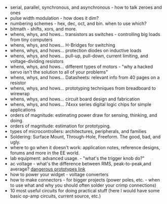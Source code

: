 *	serial, parallel, synchronous, and asynchronous - how to talk zeroes and ones
*	pulse width modulation - how does it dim?
*	numbering schemes - hex, dec, oct, and bin. when to use which?
*	bitmath - shifts, xors, and more.
*	whens, whys, and hows... transistors as switches - controlling big loads from tiny computers							
*	whens, whys, and hows... H-Bridges for switching							
*	whens, whys, and hows... protection diodes on inductive loads							
*	whens, whys, and hows... pull-up, pull-down, current limiting, and voltage-dividing resistors							
*	whens, whys, and hows... different types of motors - "why a hacked servo isn't the solution to all of your problems"							
*	whens, whys, and hows... Datasheets: relevant info from 40 pages on a resistor							
*	whens, whys, and hows... prototyping techniques from breadboard to wirewrap							
*	whens, whys, and hows... circuit board design and fabrication							
*	whens, whys, and hows... 74xxx series digital logic chips for simple applications
*	orders of magnitude: estimating power draw for sensing, thinking, and doing.							
*	orders of magnitude: estimation for prototyping.							
*	types of microcontrollers: architectures, peripherals, and families							
*	Soldering: Surface Mount, Through-Hole, Freeform. The good, bad, and ugly.							
*	where to go when it doesn't work: application notes, reference designs, forums and more in the EE world.							
*	lab equipment: advanced usage. - "what's the trigger knob do?"							
*	ac voltage - what's the difference between RMS, peak-to-peak,and average? [dangerous prototypes link](http://dangerousprototypes.com/2011/03/21/true-rms-explaned/)
*	how to power your widget - voltage converters
*	how to make connectors - for bigger projects (power poles, etc. - when to use what and why you should often solder your crimp connections)
* 	10 most useful circuits for doing practical stuff (here I would have some basic op-amp circuits, current source, etc.)
